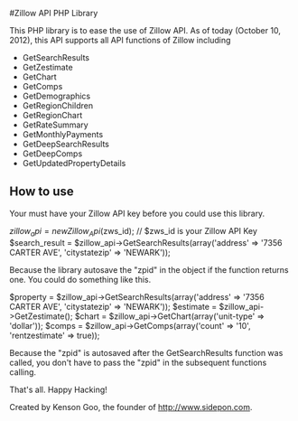 #Zillow API PHP Library


This PHP library is to ease the use of Zillow API. As of today (October 10, 2012), this API supports all API functions of Zillow including
* GetSearchResults
* GetZestimate
* GetChart
* GetComps
* GetDemographics
* GetRegionChildren
* GetRegionChart
* GetRateSummary
* GetMonthlyPayments
* GetDeepSearchResults
* GetDeepComps
* GetUpdatedPropertyDetails

## How to use

Your must have your Zillow API key before you could use this library.

$zillow_api = new Zillow_Api($zws_id); // $zws_id is your Zillow API Key
$search_result = $zillow_api->GetSearchResults(array('address' => '7356 CARTER AVE', 'citystatezip' => 'NEWARK'));


Because the library autosave the "zpid" in the object if the function returns one. You could do something like this.

$property = $zillow_api->GetSearchResults(array('address' => '7356 CARTER AVE', 'citystatezip' => 'NEWARK'));
$estimate = $zillow_api->GetZestimate();
$chart = $zillow_api->GetChart(array('unit-type' => 'dollar'));
$comps = $zillow_api->GetComps(array('count' => '10', 'rentzestimate' => true));

Because the "zpid" is autosaved after the GetSearchResults function was called, you don't have to pass the "zpid" in the subsequent functions calling.


That's all. Happy Hacking!




Created by Kenson Goo, the founder of http://www.sidepon.com.
